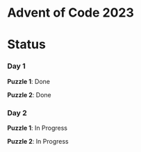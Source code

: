 # Advent of Code 2023

# Status

### Day 1
**Puzzle 1**: Done

**Puzzle 2**: Done

### Day 2
**Puzzle 1**: In Progress

**Puzzle 2**: In Progress
